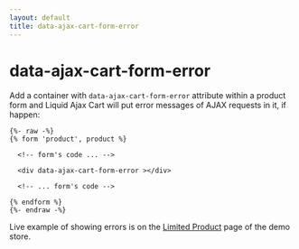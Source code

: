 ```yaml
---
layout: default
title: data-ajax-cart-form-error
---
```


# data-ajax-cart-form-error

Add a container with `data-ajax-cart-form-error` attribute within a product form and Liquid Ajax Cart will put error messages of AJAX requests in it, if happen:


```liquid 
{%- raw -%}
{% form 'product', product %}

  <!-- form's code ... -->

  <div data-ajax-cart-form-error ></div>
  
  <!-- ... form's code -->
  
{% endform %}
{%- endraw -%} 
```


Live example of showing errors is on the [Limited Product](https://liquid-ajax-cart.myshopify.com/products/limited-product) page of the demo store.
